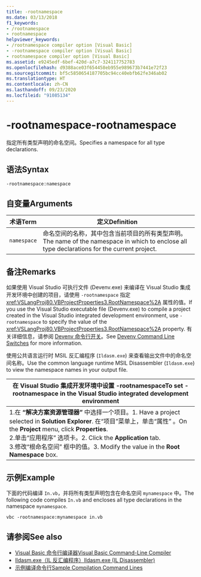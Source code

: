 ```yaml
---
title: -rootnamespace
ms.date: 03/13/2018
f1_keywords:
- /rootnamespace
- rootnamespace
helpviewer_keywords:
- /rootnamespace compiler option [Visual Basic]
- -rootnamespace compiler option [Visual Basic]
- rootnamespace compiler option [Visual Basic]
ms.assetid: e9245edf-6bef-420d-a7c7-324117752783
ms.openlocfilehash: d9388ace03f654458eb955e989673b7441e72f23
ms.sourcegitcommit: bf5c5850654187705bc94cc40ebfb62fe346ab02
ms.translationtype: HT
ms.contentlocale: zh-CN
ms.lasthandoff: 09/23/2020
ms.locfileid: "91085134"
---
```

# <a name="-rootnamespace"></a><span data-ttu-id="46ef8-102">-rootnamespace</span><span class="sxs-lookup"><span data-stu-id="46ef8-102">-rootnamespace</span></span>

<span data-ttu-id="46ef8-103">指定所有类型声明的命名空间。</span><span class="sxs-lookup"><span data-stu-id="46ef8-103">Specifies a namespace for all type declarations.</span></span>  
  
## <a name="syntax"></a><span data-ttu-id="46ef8-104">语法</span><span class="sxs-lookup"><span data-stu-id="46ef8-104">Syntax</span></span>  
  
```console  
-rootnamespace:namespace  
```  
  
## <a name="arguments"></a><span data-ttu-id="46ef8-105">自变量</span><span class="sxs-lookup"><span data-stu-id="46ef8-105">Arguments</span></span>  
  
|<span data-ttu-id="46ef8-106">术语</span><span class="sxs-lookup"><span data-stu-id="46ef8-106">Term</span></span>|<span data-ttu-id="46ef8-107">定义</span><span class="sxs-lookup"><span data-stu-id="46ef8-107">Definition</span></span>|  
|---|---|  
|`namespace`|<span data-ttu-id="46ef8-108">命名空间的名称，其中包含当前项目的所有类型声明。</span><span class="sxs-lookup"><span data-stu-id="46ef8-108">The name of the namespace in which to enclose all type declarations for the current project.</span></span>|  
  
## <a name="remarks"></a><span data-ttu-id="46ef8-109">备注</span><span class="sxs-lookup"><span data-stu-id="46ef8-109">Remarks</span></span>  

 <span data-ttu-id="46ef8-110">如果使用 Visual Studio 可执行文件 (Devenv.exe) 来编译在 Visual Studio 集成开发环境中创建的项目，请使用 `-rootnamespace` 指定 <xref:VSLangProj80.VBProjectProperties3.RootNamespace%2A> 属性的值。</span><span class="sxs-lookup"><span data-stu-id="46ef8-110">If you use the Visual Studio executable file (Devenv.exe) to compile a project created in the Visual Studio integrated development environment, use `-rootnamespace` to specify the value of the <xref:VSLangProj80.VBProjectProperties3.RootNamespace%2A> property.</span></span> <span data-ttu-id="46ef8-111">有关详细信息，请参阅 [Devenv 命令行开关](/visualstudio/ide/reference/devenv-command-line-switches)。</span><span class="sxs-lookup"><span data-stu-id="46ef8-111">See [Devenv Command Line Switches](/visualstudio/ide/reference/devenv-command-line-switches) for more information.</span></span>  
  
 <span data-ttu-id="46ef8-112">使用公共语言运行时 MSIL 反汇编程序 (`Ildasm.exe`) 来查看输出文件中的命名空间名称。</span><span class="sxs-lookup"><span data-stu-id="46ef8-112">Use the common language runtime MSIL Disassembler (`Ildasm.exe`) to view the namespace names in your output file.</span></span>  
  
|<span data-ttu-id="46ef8-113">在 Visual Studio 集成开发环境中设置 -rootnamespace</span><span class="sxs-lookup"><span data-stu-id="46ef8-113">To set -rootnamespace in the Visual Studio integrated development environment</span></span>|  
|---|  
|<span data-ttu-id="46ef8-114">1.在 **“解决方案资源管理器”** 中选择一个项目。</span><span class="sxs-lookup"><span data-stu-id="46ef8-114">1.  Have a project selected in **Solution Explorer**.</span></span> <span data-ttu-id="46ef8-115">在“项目”菜单上，单击“属性”   。</span><span class="sxs-lookup"><span data-stu-id="46ef8-115">On the **Project** menu, click **Properties**.</span></span> <br /><span data-ttu-id="46ef8-116">2.单击“应用程序”  选项卡。</span><span class="sxs-lookup"><span data-stu-id="46ef8-116">2.  Click the **Application** tab.</span></span><br /><span data-ttu-id="46ef8-117">3.修改“根命名空间”  框中的值。</span><span class="sxs-lookup"><span data-stu-id="46ef8-117">3.  Modify the value in the **Root Namespace** box.</span></span>|  
  
## <a name="example"></a><span data-ttu-id="46ef8-118">示例</span><span class="sxs-lookup"><span data-stu-id="46ef8-118">Example</span></span>  

 <span data-ttu-id="46ef8-119">下面的代码编译 `In.vb`，并将所有类型声明包含在命名空间 `mynamespace` 中。</span><span class="sxs-lookup"><span data-stu-id="46ef8-119">The following code compiles `In.vb` and encloses all type declarations in the namespace `mynamespace`.</span></span>  
  
```console
vbc -rootnamespace:mynamespace in.vb  
```  
  
## <a name="see-also"></a><span data-ttu-id="46ef8-120">请参阅</span><span class="sxs-lookup"><span data-stu-id="46ef8-120">See also</span></span>

- [<span data-ttu-id="46ef8-121">Visual Basic 命令行编译器</span><span class="sxs-lookup"><span data-stu-id="46ef8-121">Visual Basic Command-Line Compiler</span></span>](index.md)
- [<span data-ttu-id="46ef8-122">Ildasm.exe（IL 反汇编程序）</span><span class="sxs-lookup"><span data-stu-id="46ef8-122">Ildasm.exe (IL Disassembler)</span></span>](../../../framework/tools/ildasm-exe-il-disassembler.md)
- [<span data-ttu-id="46ef8-123">示例编译命令行</span><span class="sxs-lookup"><span data-stu-id="46ef8-123">Sample Compilation Command Lines</span></span>](sample-compilation-command-lines.md)

